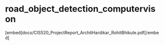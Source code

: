 # road_object_detection_computervison

[embed]docs/CIS520_ProjectReport_ArchitHardikar_RohitBhikule.pdf[/embed]
